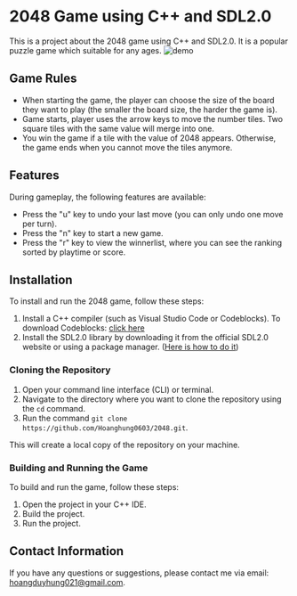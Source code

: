 

# 2048 Game using C++ and SDL2.0

This is a project about the 2048 game using C++ and SDL2.0. It is a popular puzzle game which suitable for any ages.
![demo](https://github.com/Hoanghung0603/2048/issues/1)

## Game Rules

- When starting the game, the player can choose the size of the board they want to play (the smaller the board size, the harder the game is).
- Game starts, player uses the arrow keys to move the number tiles. Two square tiles with the same value will merge into one.
- You win the game if a tile with the value of 2048 appears. Otherwise, the game ends when you cannot move the tiles anymore.

## Features
During gameplay, the following features are available:
- Press the "u" key to undo your last move (you can only undo one move per turn).
- Press the "n" key to start a new game.
- Press the "r" key to view the winnerlist, where you can see the ranking sorted by playtime or score.

## Installation
To install and run the 2048 game, follow these steps:

1. Install a C++ compiler (such as Visual Studio Code or Codeblocks).
   To download Codeblocks: [click here](https://www.wikihow.com/Download,-Install,-and-Use-Code::Blocks#Downloading-Code::Blocks)
3. Install the SDL2.0 library by downloading it from the official SDL2.0 website or using a package manager. ([Here is how to do it](https://lazyfoo.net/tutorials/SDL/01_hello_SDL/index.php))

### Cloning the Repository

1. Open your command line interface (CLI) or terminal.
2. Navigate to the directory where you want to clone the repository using the `cd` command.
3. Run the command `git clone https://github.com/Hoanghung0603/2048.git`.

This will create a local copy of the repository on your machine.

### Building and Running the Game

To build and run the game, follow these steps:

1. Open the project in your C++ IDE.
2. Build the project.
3. Run the project.

## Contact Information

If you have any questions or suggestions, please contact me via email: hoangduyhung021@gmail.com.
